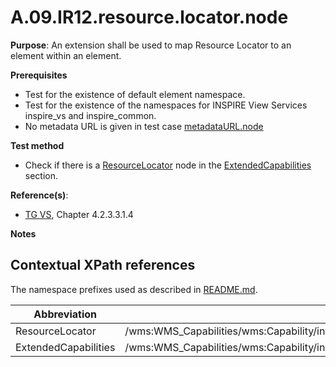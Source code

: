 # A.09.IR12.resource.locator.node

**Purpose**: An extension shall be used to map Resource Locator to an element within an element.

**Prerequisites**

* Test for the existence of default element namespace.
* Test for the existence of the namespaces for INSPIRE View Services inspire_vs and inspire_common.
* No metadata URL is given in test case [metadataURL.node](A.04.IR06.metadataURL.node.md)

**Test method**

* Check if there is a [ResourceLocator](#ResourceLocator) node in the [ExtendedCapabilities](#ExtendedCapabilities) section.


**Reference(s)**:
* [TG VS](README.md#ref_TG_VS), Chapter 4.2.3.3.1.4

**Notes**

## Contextual XPath references

The namespace prefixes used as described in [README.md](README.md#namespaces).

Abbreviation                                               |  XPath expression
---------------------------------------------------------- | -------------------------------------------------------------------------
ResourceLocator <a name="ResourceLocator"></a>   | /wms:WMS_Capabilities/wms:Capability/inspire_vs:ExtendedCapabilities/inspire_common:Conformity/inspire_common:Specification/inspire_common:ResourceLocator/inspire_common:URL
ExtendedCapabilities <a name="ExtendedCapabilities"></a>   | /wms:WMS_Capabilities/wms:Capability/inspire_vs:ExtendedCapabilities
